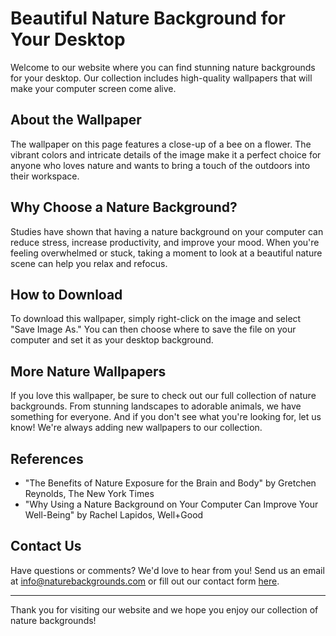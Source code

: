 <!--font:Inter-->

# Beautiful Nature Background for Your Desktop

Welcome to our website where you can find stunning nature backgrounds for your desktop. Our collection includes high-quality wallpapers that will make your computer screen come alive.

## About the Wallpaper

The wallpaper on this page features a close-up of a bee on a flower. The vibrant colors and intricate details of the image make it a perfect choice for anyone who loves nature and wants to bring a touch of the outdoors into their workspace.

## Why Choose a Nature Background?

Studies have shown that having a nature background on your computer can reduce stress, increase productivity, and improve your mood. When you're feeling overwhelmed or stuck, taking a moment to look at a beautiful nature scene can help you relax and refocus.

## How to Download

To download this wallpaper, simply right-click on the image and select "Save Image As." You can then choose where to save the file on your computer and set it as your desktop background.

## More Nature Wallpapers

If you love this wallpaper, be sure to check out our full collection of nature backgrounds. From stunning landscapes to adorable animals, we have something for everyone. And if you don't see what you're looking for, let us know! We're always adding new wallpapers to our collection.

## References

- "The Benefits of Nature Exposure for the Brain and Body" by Gretchen Reynolds, The New York Times
- "Why Using a Nature Background on Your Computer Can Improve Your Well-Being" by Rachel Lapidos, Well+Good

## Contact Us

Have questions or comments? We'd love to hear from you! Send us an email at [info@naturebackgrounds.com](mailto:info@naturebackgrounds.com) or fill out our contact form [here](#contact-form).

---

Thank you for visiting our website and we hope you enjoy our collection of nature backgrounds!

<!--

Write me content for website with wallpaper which alt text is:

"A close-up of a bee on a flower"

The name/title of the page should not be 1:1 copy of the alt text but rather a real content of the website which is using this wallpaper.

- Use markdown format 
- Start with heading
- Heading should be short and concise
- The content should look like a real website 
- The website should not be about the wallpaper, wallpaper is just a related background
- Heading should be contain work "wallpaper" or "background"
- Include real sections like references, contact, user stories, etc. use things relevant to the page purpose.
- Feel free to use structure like headings, bullets, numbering, blockquotes, paragraphs, horizontal lines, etc.
- You can use formatting like bold or _italic_
- You can include UTF-8 emojis
- Links should be only #hash anchors (and you can refer to the document itself)
- Do not include images


---


# Beautiful Nature Background for Your Desktop

Welcome to our website where you can find stunning nature backgrounds for your desktop. Our collection includes high-quality wallpapers that will make your computer screen come alive.

## About the Wallpaper

The wallpaper on this page features a close-up of a bee on a flower. The vibrant colors and intricate details of the image make it a perfect choice for anyone who loves nature and wants to bring a touch of the outdoors into their workspace.

## Why Choose a Nature Background?

Studies have shown that having a nature background on your computer can reduce stress, increase productivity, and improve your mood. When you're feeling overwhelmed or stuck, taking a moment to look at a beautiful nature scene can help you relax and refocus.

## How to Download

To download this wallpaper, simply right-click on the image and select "Save Image As." You can then choose where to save the file on your computer and set it as your desktop background.

## More Nature Wallpapers

If you love this wallpaper, be sure to check out our full collection of nature backgrounds. From stunning landscapes to adorable animals, we have something for everyone. And if you don't see what you're looking for, let us know! We're always adding new wallpapers to our collection.

## References

- "The Benefits of Nature Exposure for the Brain and Body" by Gretchen Reynolds, The New York Times
- "Why Using a Nature Background on Your Computer Can Improve Your Well-Being" by Rachel Lapidos, Well+Good

## Contact Us

Have questions or comments? We'd love to hear from you! Send us an email at [info@naturebackgrounds.com](mailto:info@naturebackgrounds.com) or fill out our contact form [here](#contact-form).

---

Thank you for visiting our website and we hope you enjoy our collection of nature backgrounds!

-->
